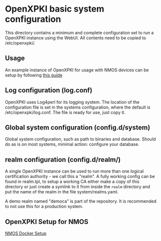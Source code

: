 # OpenXPKI basic system configuration

This directory contains a minimum and complete configuration set to run
a OpenXPKI instance using the WebUI. All contents need to be copied to
/etc/openxpki/.


## Usage

An example instance of OpenXPKI for usage with NMOS devices can be setup by following [this guide](nmos-docker-setup.md)

## Log configuration (log.conf)

OpenXPKI uses Log4perl for its logging system. The location of the
configuration file is set in the systems configuration, where the default
is /etc/openxpki/log.conf. The file is ready for use, just copy it.


## Global system configuration (config.d/system)

Global system configuration, such as path to binaries and database. Should do
as is on most systems, minimal action: configure your database.


## realm configuration (config.d/realm/)

A single OpenXPKI instance can be used to run more than one logical
certification authority - we call this a "realm". A fully working config
can be found in realm.tpl, to setup a working CA either make a copy of this
directory or just create a symlink to it from inside the `realm` directory
and put the name of the realm in the file system/realms.yaml.

A demo realm named "democa" is part of the repository. It is recommended to
not use this for a production system.

## OpenXPKI Setup for NMOS
[NMOS Docker Setup](nmos-docker-setup.md)

